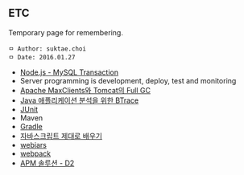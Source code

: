 ## ETC
Temporary page for remembering.

```
ㅁ Author: suktae.choi
ㅁ Date: 2016.01.27
```

- [Node.js - MySQL Transaction](http://bcho.tistory.com/892)
- Server programming is development, deploy, test and monitoring
- [Apache MaxClients와 Tomcat의 Full GC](http://d2.naver.com/helloworld/132178)
- [Java 애플리케이션 분석을 위한 BTrace](http://d2.naver.com/helloworld/9042309)
- [JUnit](http://springmvc.egloos.com/438345)
- Maven
- [Gradle](http://kwonnam.pe.kr/wiki/gradle)
- [자바스크립트 제대로 배우기](http://nolboo.github.io/blog/2014/03/13/how-to-learn-javascript-properly/)
- [webjars](http://adrenal.tistory.com/14)
- [webpack](http://d2.naver.com/helloworld/0239818)
- [APM 솔루션 - D2](https://github.com/firehol/netdata)
